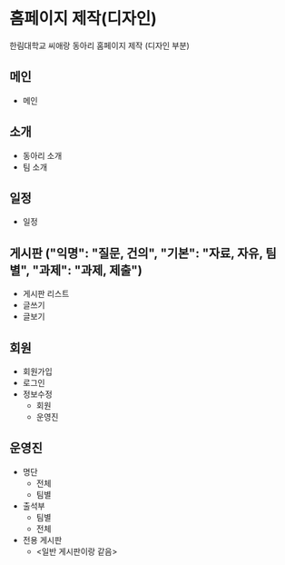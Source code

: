 # 홈페이지 제작(디자인)

한림대학교 씨애랑 동아리 홈페이지 제작 (디자인 부분)

## 메인
- 메인

## 소개
- 동아리 소개
- 팀 소개

## 일정
- 일정

## 게시판 ("익명": "질문, 건의", "기본": "자료, 자유, 팀별", "과제": "과제, 제출")
- 게시판 리스트
- 글쓰기
- 글보기

## 회원
- 회원가입
- 로그인
- 정보수정
  - 회원
  - 운영진

## 운영진
- 명단
  - 전체
  - 팀별
- 출석부
  - 팀별 
  - 전체 
- 전용 게시판
  - <일반 게시판이랑 같음>
